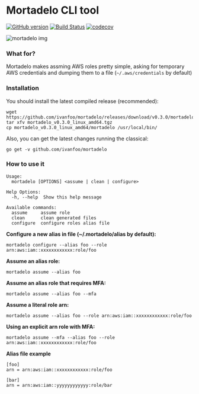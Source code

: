 # Mortadelo CLI tool

[![GitHub version](https://badge.fury.io/gh/ivanfoo%2Fmortadelo.svg)](https://badge.fury.io/gh/ivanfoo%2Fmortadelo) [![Build Status](https://travis-ci.org/ivanfoo/mortadelo.svg?branch=master)](https://travis-ci.org/ivanfoo/mortadelo) [![codecov](https://codecov.io/gh/ivanfoo/mortadelo/branch/master/graph/badge.svg)](https://codecov.io/gh/ivanfoo/mortadelo)

![mortadelo img](https://weirdspace.dk/FranciscoIbanez/Graphics/Mortadelo.gif)

### What for?

Mortadelo makes assming AWS roles pretty simple, asking for temporary AWS credentials and dumping them to a file (`~/.aws/credentials` by default)

### Installation

You should install the latest compiled release (recommended):

```
wget https://github.com/ivanfoo/mortadelo/releases/download/v0.3.0/mortadelo_v0.3.0_linux_amd64.tgz
tar xfv mortadelo_v0.3.0_linux_amd64.tgz
cp mortadelo_v0.3.0_linux_amd64/mortadelo /usr/local/bin/
```

Also, you can get the latest changes running the classical:

`go get -v github.com/ivanfoo/mortadelo`

### How to use it

```
Usage:
  mortadelo [OPTIONS] <assume | clean | configure>

Help Options:
  -h, --help  Show this help message

Available commands:
  assume     assume role
  clean      clean generated files
  configure  configure roles alias file
```

**Configure a new alias in file (~/.mortadelo/alias by default):**

`mortadelo configure --alias foo --role arn:aws:iam::xxxxxxxxxxxx:role/foo`

**Assume an alias role:**

`mortadelo assume --alias foo`

**Assume an alias role that requires MFA:**

`mortadelo assume --alias foo --mfa`

**Assume a literal role arn:**

`mortadelo assume --alias foo --role arn:aws:iam::xxxxxxxxxxxx:role/foo`

**Using an explicit arn role with MFA:**

`mortadelo assume --mfa --alias foo --role arn:aws:iam::xxxxxxxxxxxx:role/foo`

**Alias file example**

```
[foo]
arn = arn:aws:iam::xxxxxxxxxxxx:role/foo

[bar]
arn = arn:aws:iam::yyyyyyyyyyyy:role/bar
```
